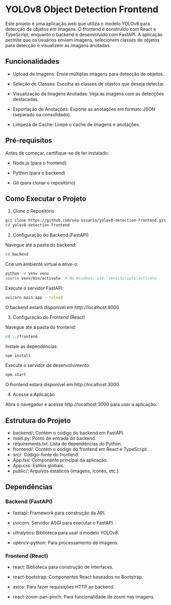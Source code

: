# YOLOv8 Object Detection Frontend

Este projeto é uma aplicação web que utiliza o modelo YOLOv8 para detecção de objetos em imagens. O frontend é construído com React e TypeScript, enquanto o backend é desenvolvido com FastAPI. A aplicação permite que os usuários enviem imagens, selecionem classes de objetos para detecção e visualizem as imagens anotadas.

## Funcionalidades

- Upload de Imagens: Envie múltiplas imagens para detecção de objetos.

- Seleção de Classes: Escolha as classes de objetos que deseja detectar.

- Visualização de Imagens Anotadas: Veja as imagens com as detecções destacadas.

- Exportação de Anotações: Exporte as anotações em formato JSON (separado ou consolidado).

- Limpeza de Cache: Limpe o cache de imagens e anotações.

## Pré-requisitos

Antes de começar, certifique-se de ter instalado:

- Node.js (para o frontend)

- Python (para o backend)

- Git (para clonar o repositório)

## Como Executar o Projeto

1. Clone o Repositório

```bash 
git clone https://github.com/seu-usuario/yolov8-detection-frontend.git
cd yolov8-detection-frontend
```

2. Configuração do Backend (FastAPI)

Navegue até a pasta do backend:

```bash 
cd backend
```

Crie um ambiente virtual e ative-o:

```bash 
python -m venv venv
source venv/bin/activate  # No Windows, use `venv\Scripts\activate
```

Execute o servidor FastAPI:

```bash 
uvicorn main:app --reload
```

O backend estará disponível em http://localhost:8000.

3. Configuração do Frontend (React)

Navegue até a pasta do frontend:

```bash 
cd ../frontend
```

Instale as dependências:

```bash 
npm install
```

Execute o servidor de desenvolvimento:

```bash 
npm start
```

O frontend estará disponível em http://localhost:3000.

4. Acesse a Aplicação

Abra o navegador e acesse http://localhost:3000 para usar a aplicação.

## Estrutura do Projeto

- backend/: Contém o código do backend em FastAPI.
 - main.py: Ponto de entrada do backend.
 - requirements.txt: Lista de dependências do Python.
- frontend/: Contém o código do frontend em React e TypeScript.
 - src/: Código-fonte do frontend.
  - App.tsx: Componente principal da aplicação.
  - App.css: Estilos globais.
 - public/: Arquivos estáticos (imagens, ícones, etc.).

## Dependências

### Backend (FastAPI)

- fastapi: Framework para construção da API.

- uvicorn: Servidor ASGI para executar o FastAPI.

- ultralytics: Biblioteca para usar o modelo YOLOv8.

- opencv-python: Para processamento de imagens.

### Frontend (React)

- react: Biblioteca para construção de interfaces.

- react-bootstrap: Componentes React baseados no Bootstrap.

- axios: Para fazer requisições HTTP ao backend.

- react-zoom-pan-pinch: Para funcionalidade de zoom nas imagens.

